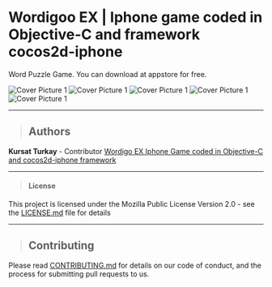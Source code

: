 # Wordigoo EX | Iphone game coded in Objective-C and framework cocos2d-iphone
 
 Word Puzzle Game.
You can download at appstore for free.


![Cover Picture 1](./coverpics/coverpic1.png)
![Cover Picture 1](./coverpics/coverpic2.png)
![Cover Picture 1](./coverpics/coverpic3.png)
![Cover Picture 1](./coverpics/coverpic4.png)
![Cover Picture 1](./coverpics/coverpic5.png)

---
>## Authors
>
  **Kursat Turkay** - Contributor [Wordigo EX Iphone Game coded in Objective-C and cocos2d-iphone framework](https://github.com/kursatturkay/com.tarzmedia.Wordigoo.iphone)

---

>#### License

This project is licensed under the Mozilla Public License Version 2.0 - see the [LICENSE.md](./LICENSE.md) file for details

---
>
>## Contributing
>

Please read [CONTRIBUTING.md](https://https://github.com/kursatturkay/com.tarzmedia.Wordigoo.iphone/blob/master/CONTRIBUTING.md) for details on our code of conduct, and the process for submitting pull requests to us.
